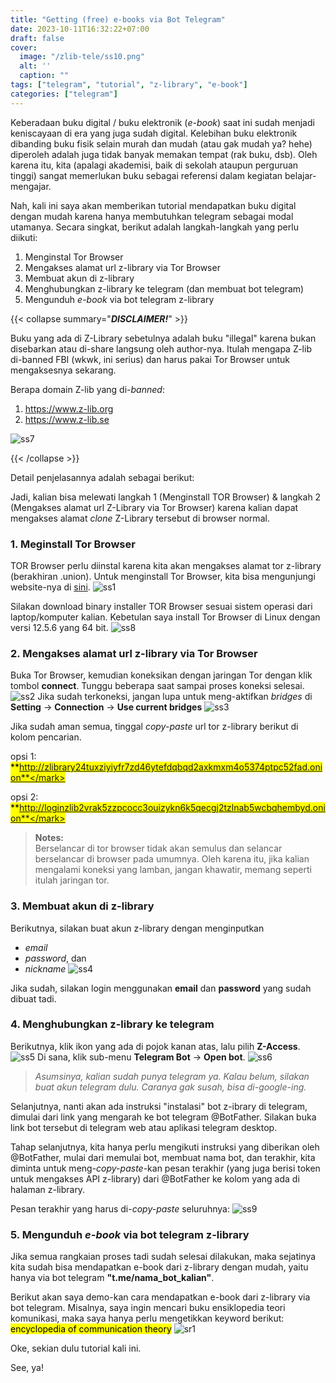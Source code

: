 ```yaml
---
title: "Getting (free) e-books via Bot Telegram"
date: 2023-10-11T16:32:22+07:00
draft: false
cover:
  image: "/zlib-tele/ss10.png"
  alt: ''
  caption: ""
tags: ["telegram", "tutorial", "z-library", "e-book"]
categories: ["telegram"]
---
```


Keberadaan buku digital / buku elektronik (*e-book*) saat ini sudah menjadi keniscayaan di era yang juga sudah digital. 
Kelebihan buku elektronik dibanding buku fisik selain murah dan mudah (atau gak mudah ya? hehe) diperoleh adalah juga tidak banyak memakan tempat (rak buku, dsb). 
Oleh karena itu, kita (apalagi akademisi, baik di sekolah ataupun perguruan tinggi) sangat memerlukan buku sebagai referensi dalam kegiatan belajar-mengajar.

Nah, kali ini saya akan memberikan tutorial mendapatkan buku digital dengan mudah karena hanya membutuhkan telegram sebagai modal utamanya.
Secara singkat, berikut adalah langkah-langkah yang perlu diikuti:
1. Menginstal Tor Browser
2. Mengakses alamat url z-library via Tor Browser
3. Membuat akun di z-library
4. Menghubungkan z-library ke telegram (dan membuat bot telegram)
5. Mengunduh *e-book* via bot telegram z-library

{{< collapse summary="***DISCLAIMER!***" >}}

Buku yang ada di Z-Library sebetulnya adalah buku "illegal" karena bukan disebarkan atau di-share langsung oleh author-nya. Itulah mengapa Z-lib di-banned FBI (wkwk, ini serius) dan harus pakai Tor Browser untuk mengaksesnya sekarang.

Berapa domain Z-lib yang di-*banned*:
1. https://www.z-lib.org 
2. https://www.z-lib.se

![ss7](/zlib-tele/ss7.png)

{{< /collapse >}}

Detail penjelasannya adalah sebagai berikut:

Jadi, kalian bisa melewati langkah 1 (Menginstall TOR Browser) & langkah 2 (Mengakses alamat url Z-Library via Tor Browser)
karena kalian dapat mengakses alamat *clone* Z-Library tersebut di browser normal.

### 1. Meginstall Tor Browser
TOR Browser perlu diinstal karena kita akan mengakses alamat tor z-library (berakhiran .union). 
Untuk menginstall Tor Browser, kita bisa mengunjungi website-nya di [sini](https://www.torproject.org/download/).
![ss1](/zlib-tele/ss1.png)

Silakan download binary installer TOR Browser sesuai sistem operasi dari laptop/komputer kalian. 
Kebetulan saya install Tor Browser di Linux dengan versi 12.5.6 yang 64 bit.
![ss8](/zlib-tele/ss8.png)

### 2. Mengakses alamat url z-library via Tor Browser
Buka Tor Browser, kemudian koneksikan dengan jaringan Tor dengan klik tombol **connect**. Tunggu beberapa saat sampai proses koneksi selesai.
![ss2](/zlib-tele/ss2.png)
Jika sudah terkoneksi, jangan lupa untuk meng-aktifkan *bridges* di **Setting** -> **Connection** -> **Use current bridges**
![ss3](/zlib-tele/ss3.png)

Jika sudah aman semua, tinggal *copy-paste* url tor z-library berikut di kolom pencarian.

opsi 1: <mark>**http://zlibrary24tuxziyiyfr7zd46ytefdqbqd2axkmxm4o5374ptpc52fad.onion**</mark>

opsi 2: <mark>**http://loginzlib2vrak5zzpcocc3ouizykn6k5qecgj2tzlnab5wcbqhembyd.onion**</mark>

> **Notes:**  
> Berselancar di tor browser tidak akan semulus dan selancar berselancar di browser pada umumnya. Oleh karena itu, jika kalian mengalami koneksi yang lamban, jangan khawatir, memang seperti itulah jaringan tor.

### 3. Membuat akun di z-library
Berikutnya, silakan buat akun z-library dengan menginputkan
- *email*
- *password*, dan
- *nickname*
![ss4](/zlib-tele/ss4.png)

Jika sudah, silakan login menggunakan **email** dan **password** yang sudah dibuat tadi.

### 4. Menghubungkan z-library ke telegram
Berikutnya, klik ikon yang ada di pojok kanan atas, lalu pilih **Z-Access**.
![ss5](/zlib-tele/ss5.png)
Di sana, klik sub-menu **Telegram Bot** -> **Open bot**.
![ss6](/zlib-tele/ss6.png)

> *Asumsinya, kalian sudah punya telegram ya. Kalau belum, silakan buat akun telegram dulu. Caranya gak susah, bisa di-google-ing.*

Selanjutnya, nanti akan ada instruksi "instalasi" bot z-ibrary di telegram, dimulai dari link yang mengarah ke bot telegram @BotFather. 
Silakan buka link bot tersebut di telegram web atau aplikasi telegram desktop.

Tahap selanjutnya, kita hanya perlu mengikuti instruksi yang diberikan oleh @BotFather, mulai dari memulai bot, membuat nama bot, dan terakhir, kita diminta untuk meng-*copy-paste*-kan pesan terakhir (yang juga berisi token untuk mengakses API z-library) dari @BotFather ke kolom yang ada di halaman z-library. 

Pesan terakhir yang harus di-*copy-paste* seluruhnya:
![ss9](/zlib-tele/ss9.png)

### 5. Mengunduh *e-book* via bot telegram z-library
Jika semua rangkaian proses tadi sudah selesai dilakukan, maka sejatinya kita sudah bisa mendapatkan e-book dari z-library dengan mudah, yaitu hanya via bot telegram **"t.me/nama_bot_kalian"**.

Berikut akan saya demo-kan cara mendapatkan e-book dari z-library via bot telegram. 
Misalnya, saya ingin mencari buku ensiklopedia teori komunikasi, maka saya hanya perlu mengetikkan keyword berikut:  
<mark>encyclopedia of communication theory</mark>
![sr1](/zlib-tele/sr1.gif)

Oke, sekian dulu tutorial kali ini.

See, ya!

